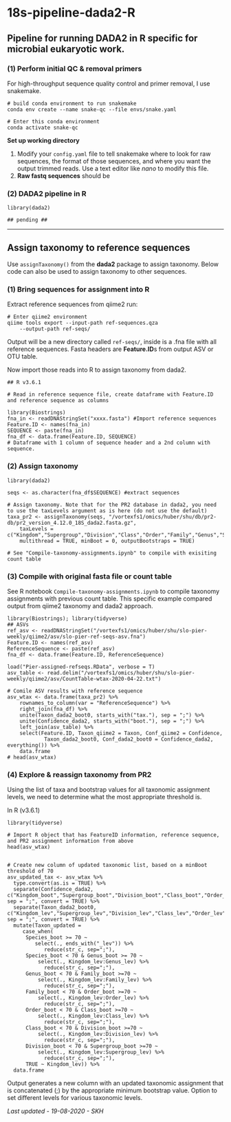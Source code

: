 # 18s-pipeline-dada2-R

## Pipeline for running DADA2 in R specific for microbial eukaryotic work.

### (1) Perform initial QC & removal primers

For high-throughput sequence quality control and primer removal, I use snakemake.

```
# build conda environment to run snakemake
conda env create --name snake-qc --file envs/snake.yaml

# Enter this conda environment
conda activate snake-qc
```

**Set up working directory**
1. Modify your ```config.yaml``` file to tell snakemake where to look for raw sequences, the format of those sequences, and where you want the output trimmed reads. Use a text editor like _nano_ to modify this file. 
2. **Raw fastq sequences** should be


### (2) DADA2 pipeline in R

```
library(dada2)

## pending ##

```

***

## Assign taxonomy to reference sequences  

Use ```assignTaxonomy()``` from the **dada2** package to assign taxonomy. Below code can also be used to assign taxonomy to other sequences.   

### (1) Bring sequences for assignment into R
Extract reference sequences from qiime2 run:
```
# Enter qiime2 environment
qiime tools export --input-path ref-sequences.qza  
	--output-path ref-seqs/

```
Output will be a new directory called ```ref-seqs/```, inside is a .fna file with all reference sequences. Fasta headers are **Feature.ID**s from output ASV or OTU table.   


Now import those reads into R to assign taxonomy from dada2.
```
## R v3.6.1

# Read in reference sequence file, create dataframe with Feature.ID and reference sequence as columns

library(Biostrings)
fna_in <- readDNAStringSet("xxxx.fasta") #Import reference sequences
Feature.ID <- names(fna_in)
SEQUENCE <- paste(fna_in)
fna_df <- data.frame(Feature.ID, SEQUENCE)
# Dataframe with 1 column of sequence header and a 2nd column with sequence.
```

### (2) Assign taxonomy

```
library(dada2)

seqs <- as.character(fna_df$SEQUENCE) #extract sequences

# Assign taxonomy. Note that for the PR2 database in dada2, you need to use the taxLevels argument as is here (do not use the default)
taxa_pr2 <- assignTaxonomy(seqs, "/vortexfs1/omics/huber/shu/db/pr2-db/pr2_version_4.12.0_18S_dada2.fasta.gz", 
	taxLevels = c("Kingdom","Supergroup","Division","Class","Order","Family","Genus","Species"), 
	multithread = TRUE, minBoot = 0, outputBootstraps = TRUE)

# See "Compile-taxonomy-assignments.ipynb" to compile with exisiting count table
```

### (3) Compile with original fasta file or count table
See R notebook ```Compile-taxonomy-assignments.ipynb``` to compile taxonomy assignments with previous count table. This specific example compared output from qiime2 taxonomy and dada2 approach.

```
library(Biostrings); library(tidyverse)
## ASVs
ref_asv <- readDNAStringSet("/vortexfs1/omics/huber/shu/slo-pier-weekly/qiime2/asv/slo-pier-ref-seqs-asv.fna")
Feature.ID <- names(ref_asv)
ReferenceSequence <- paste(ref_asv)
fna_df <- data.frame(Feature.ID, ReferenceSequence)

load("Pier-assigned-refseqs.RData", verbose = T)
asv_table <- read.delim("/vortexfs1/omics/huber/shu/slo-pier-weekly/qiime2/asv/CountTable-wtax-2020-04-22.txt")

# Comile ASV results with reference sequence
asv_wtax <- data.frame(taxa_pr2) %>% 
    rownames_to_column(var = "ReferenceSequence") %>% 
    right_join(fna_df) %>% 
    unite(Taxon_dada2_boot0, starts_with("tax."), sep = ";") %>% 
    unite(Confidence_dada2, starts_with("boot."), sep = ";") %>% 
    left_join(asv_table) %>% 
    select(Feature.ID, Taxon_qiime2 = Taxon, Conf_qiime2 = Confidence, 
            Taxon_dada2_boot0, Conf_dada2_boot0 = Confidence_dada2, everything()) %>% 
    data.frame
# head(asv_wtax)
```


### (4) Explore & reassign taxonomy from PR2

Using the list of taxa and bootstrap values for all taxonomic assignment levels, we need to determine what the most appropriate threshold is.  

In R (v3.6.1)
```
library(tidyverse)

# Import R object that has FeatureID information, reference sequence, and PR2 assignment information from above
head(asv_wtax)


# Create new column of updated taxonomic list, based on a minBoot threshold of 70
asv_updated_tax <- asv_wtax %>% 
  type.convert(as.is = TRUE) %>%
  separate(Confidence_dada2, c("Kingdom_boot","Supergroup_boot","Division_boot","Class_boot","Order_boot","Family_boot","Genus_boot","Species_boot"), sep = ";", convert = TRUE) %>%
  separate(Taxon_dada2_boot0, c("Kingdom_lev","Supergroup_lev","Division_lev","Class_lev","Order_lev","Family_lev","Genus_lev","Species_lev"), sep = ";", convert = TRUE) %>%
  mutate(Taxon_updated = 
     case_when(
      Species_boot >= 70 ~
         select(., ends_with("_lev")) %>% 
            reduce(str_c, sep=";"),
      Species_boot < 70 & Genus_boot >= 70 ~ 
          select(., Kingdom_lev:Genus_lev) %>%
            reduce(str_c, sep=";"),
      Genus_boot < 70 & Family_boot >=70 ~
          select(., Kingdom_lev:Family_lev) %>%
            reduce(str_c, sep=";"),
      Family_boot < 70 & Order_boot >=70 ~
          select(., Kingdom_lev:Order_lev) %>%
            reduce(str_c, sep=";"),
      Order_boot < 70 & Class_boot >=70 ~
          select(., Kingdom_lev:Class_lev) %>%
            reduce(str_c, sep=";"),
      Class_boot < 70 & Division_boot >=70 ~
          select(., Kingdom_lev:Division_lev) %>%
            reduce(str_c, sep=";"),
      Division_boot < 70 & Supergroup_boot >=70 ~
          select(., Kingdom_lev:Supergroup_lev) %>%
            reduce(str_c, sep=";"),
      TRUE ~ Kingdom_lev)) %>% 
  data.frame

```
Output generates a new column with an updated taxonomic assignment that is concatenated (;) by the appropriate minimum bootstrap value. Option to set different levels for various taxonomic levels.

_Last updated - 19-08-2020 - SKH_
